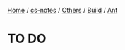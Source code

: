 [Home](https://mengxianbin.github.io) /
[cs-notes](https://mengxianbin.github.io/cs-notes/content) /
[Others](https://mengxianbin.github.io/cs-notes/content/Others) /
[Build](https://mengxianbin.github.io/cs-notes/content/Others/Build) /
[Ant](https://mengxianbin.github.io/cs-notes/content/Others/Build/Ant)

# TO DO
